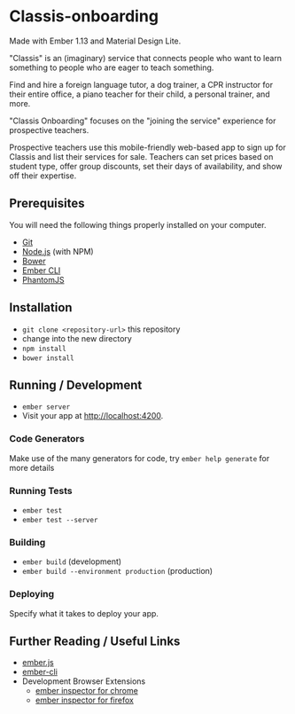 # Classis-onboarding

Made with Ember 1.13 and Material Design Lite.

"Classis" is an (imaginary) service that connects people who want to learn something to people who are eager to teach something.

Find and hire a foreign language tutor, a dog trainer, a CPR instructor for their entire office, a piano teacher for their child, a personal trainer, and more.

"Classis Onboarding" focuses on the "joining the service" experience for prospective teachers.

Prospective teachers use this mobile-friendly web-based app to sign up for Classis and list their services for sale. Teachers can set prices based on student type, offer group discounts, set their days of availability, and show off their expertise. 

## Prerequisites

You will need the following things properly installed on your computer.

* [Git](http://git-scm.com/)
* [Node.js](http://nodejs.org/) (with NPM)
* [Bower](http://bower.io/)
* [Ember CLI](http://www.ember-cli.com/)
* [PhantomJS](http://phantomjs.org/)

## Installation

* `git clone <repository-url>` this repository
* change into the new directory
* `npm install`
* `bower install`

## Running / Development

* `ember server`
* Visit your app at [http://localhost:4200](http://localhost:4200).

### Code Generators

Make use of the many generators for code, try `ember help generate` for more details

### Running Tests

* `ember test`
* `ember test --server`

### Building

* `ember build` (development)
* `ember build --environment production` (production)

### Deploying

Specify what it takes to deploy your app.

## Further Reading / Useful Links

* [ember.js](http://emberjs.com/)
* [ember-cli](http://www.ember-cli.com/)
* Development Browser Extensions
  * [ember inspector for chrome](https://chrome.google.com/webstore/detail/ember-inspector/bmdblncegkenkacieihfhpjfppoconhi)
  * [ember inspector for firefox](https://addons.mozilla.org/en-US/firefox/addon/ember-inspector/)
